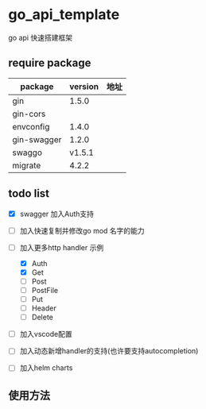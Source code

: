 # go_api_template

go api 快速搭建框架

## require package

| package | version | 地址 |
| ------- | ------- | --- |
| gin | 1.5.0 | |
| gin-cors | | |
| envconfig | 1.4.0 | |
| gin-swagger | 1.2.0 | |
| swaggo | v1.5.1 | |
| migrate | 4.2.2 | |

## todo list

- [x] swagger 加入Auth支持 
- [ ] 加入快速复制并修改go mod 名字的能力
- [ ] 加入更多http handler 示例

    - [x] Auth
    - [x] Get
    - [ ] Post
    - [ ] PostFile
    - [ ] Put
    - [ ] Header
    - [ ] Delete

- [ ] 加入vscode配置
- [ ] 加入动态新增handler的支持(也许要支持autocompletion)
- [ ] 加入helm charts

## 使用方法

